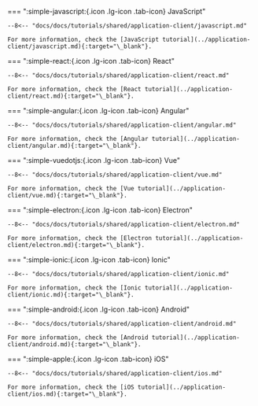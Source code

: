 === ":simple-javascript:{.icon .lg-icon .tab-icon} JavaScript"

    --8<-- "docs/docs/tutorials/shared/application-client/javascript.md"

    For more information, check the [JavaScript tutorial](../application-client/javascript.md){:target="\_blank"}.

=== ":simple-react:{.icon .lg-icon .tab-icon} React"

    --8<-- "docs/docs/tutorials/shared/application-client/react.md"

    For more information, check the [React tutorial](../application-client/react.md){:target="\_blank"}.

=== ":simple-angular:{.icon .lg-icon .tab-icon} Angular"

    --8<-- "docs/docs/tutorials/shared/application-client/angular.md"

    For more information, check the [Angular tutorial](../application-client/angular.md){:target="\_blank"}.

=== ":simple-vuedotjs:{.icon .lg-icon .tab-icon} Vue"

    --8<-- "docs/docs/tutorials/shared/application-client/vue.md"

    For more information, check the [Vue tutorial](../application-client/vue.md){:target="\_blank"}.

=== ":simple-electron:{.icon .lg-icon .tab-icon} Electron"

    --8<-- "docs/docs/tutorials/shared/application-client/electron.md"

    For more information, check the [Electron tutorial](../application-client/electron.md){:target="\_blank"}.

=== ":simple-ionic:{.icon .lg-icon .tab-icon} Ionic"

    --8<-- "docs/docs/tutorials/shared/application-client/ionic.md"

    For more information, check the [Ionic tutorial](../application-client/ionic.md){:target="\_blank"}.

=== ":simple-android:{.icon .lg-icon .tab-icon} Android"

    --8<-- "docs/docs/tutorials/shared/application-client/android.md"

    For more information, check the [Android tutorial](../application-client/android.md){:target="\_blank"}.

=== ":simple-apple:{.icon .lg-icon .tab-icon} iOS"

    --8<-- "docs/docs/tutorials/shared/application-client/ios.md"

    For more information, check the [iOS tutorial](../application-client/ios.md){:target="\_blank"}.
